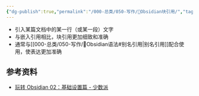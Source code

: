 ```yaml
---
{"dg-publish":true,"permalink":"/000-总类/050-写作/💎Obsidian块引用/","tags":["Obsidian"],"noteIcon":""}
---
```


- 引入某篇文档中的某一行（或某一段）文字
- 与嵌入引用相比，块引用更加细致和准确
- 通常与[[000-总类/050-写作/💎Obsidian语法#别名引用\|别名引用]]配合使用，使表达更加准确
## 参考资料
- [玩转 Obsidian 02：基础设置篇 - 少数派](https://sspai.com/post/63481)